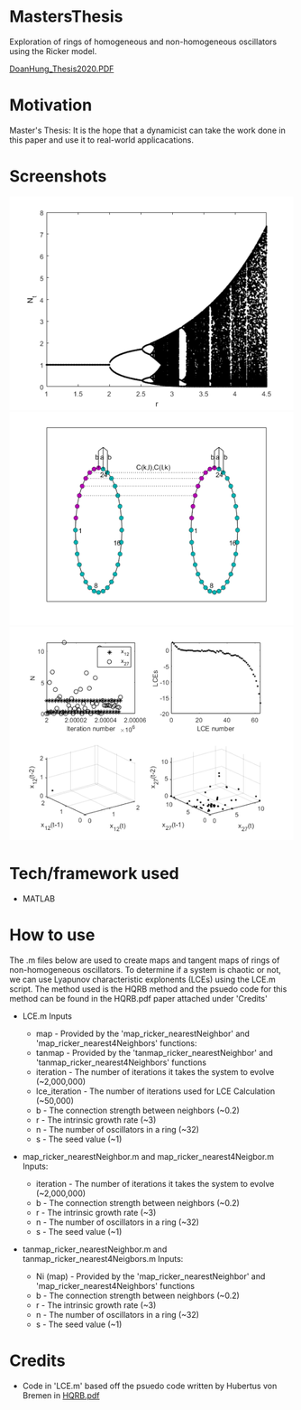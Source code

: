 # MastersThesis
Exploration of rings of homogeneous and non-homogeneous oscillators using the Ricker model. 

<a href="DoanHung_Thesis2020.pdf" target="_blank">DoanHung_Thesis2020.PDF</a>

# Motivation
Master's Thesis: It is the hope that a dynamicist can take the work done in this paper and use it to real-world applicacations.

# Screenshots
![Alt text](ricker.png?raw=true "The Ricker Model")
![Alt text](coupled_rings_case1.png?raw=true "coupled_rings_case1")
![Alt text](case_1.png?raw=true "case_1")

# Tech/framework used
- MATLAB

# How to use
The .m files below are used to create maps and tangent maps of rings of non-homogeneous oscillators.  To determine if a system is chaotic or not, we can use Lyapunov characteristic explonents (LCEs) using the LCE.m script.  The method used is the HQRB method and the psuedo code for this method can be found in the HQRB.pdf paper attached under 'Credits'

- LCE.m Inputs
  - map - Provided by the 'map_ricker_nearestNeighbor' and 'map_ricker_nearest4Neighbors' functions:
  - tanmap - Provided by the 'tanmap_ricker_nearestNeighbor' and 'tanmap_ricker_nearest4Neighbors' functions
  - iteration - The number of iterations it takes the system to evolve (~2,000,000)
  - lce_iteration - The number of iterations used for LCE Calculation (~50,000)
  - b - The connection strength between neighbors (~0.2)
  - r - The intrinsic growth rate (~3)
  - n - The number of oscillators in a ring (~32)
  - s - The seed value (~1)
  
- map_ricker_nearestNeighbor.m and map_ricker_nearest4Neigbor.m Inputs:
  - iteration - The number of iterations it takes the system to evolve (~2,000,000)
  - b - The connection strength between neighbors (~0.2)
  - r - The intrinsic growth rate (~3)
  - n - The number of oscillators in a ring (~32)
  - s - The seed value (~1)
  
- tanmap_ricker_nearestNeighbor.m and tanmap_ricker_nearest4Neigbors.m Inputs:
  - Ni (map) - Provided by the 'map_ricker_nearestNeighbor' and 'map_ricker_nearest4Neighbors' functions
  - b - The connection strength between neighbors (~0.2)
  - r - The intrinsic growth rate (~3)
  - n - The number of oscillators in a ring (~32)
  - s - The seed value (~1)
  
 # Credits
 - Code in 'LCE.m' based off the psuedo code written by Hubertus von Bremen in <a href="HQRB_paper.pdf" target="_blank">HQRB.pdf</a>
  
 
